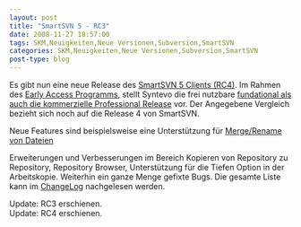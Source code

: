 ```yaml
---
layout: post
title: "SmartSVN 5 - RC3"
date: 2008-11-27 18:57:00
tags: SKM,Neuigkeiten,Neue Versionen,Subversion,SmartSVN
categories: SKM,Neuigkeiten,Neue Versionen,Subversion,SmartSVN
post-type: blog
---
```

Es gibt nun eine neue Release des <a href="http://www.smartsvn.com">SmartSVN 5 Clients (RC4)</a>. Im Rahmen des <a href="http://www.syntevo.com/smartsvn/eap.html">Early Access Programms</a>, stellt Syntevo die frei nutzbare <a href="http://www.syntevo.com/smartsvn/comparison.html">fundational als auch die kommerzielle Professional Release</a> vor. Der Angegebene Vergleich bezieht sich noch auf die Release 4 von SmartSVN.

Neue Features sind beispielsweise eine Unterstützung für <a href="http://www.syntevo.com/smartsvn/new-and-noteworthy.html ">Merge/Rename von Dateien</a>

Erweiterungen und Verbesserungen im Bereich Kopieren von Repository zu Repository, Repository Browser, Unterstützung  für die Tiefen Option in der Arbeitskopie. Weiterhin ein ganze Menge gefixte Bugs. Die gesamte Liste kann im <a href="http://www.syntevo.com/smartsvn/changelog-eap.txt">ChangeLog</a> nachgelesen werden.

Update: RC3 erschienen.<br/>
Update: RC4 erschienen.<br/>
